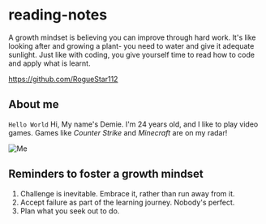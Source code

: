 # reading-notes
A growth mindset is believing you can improve through hard work. It's like looking after and growing a plant- you need to water and give it adequate sunlight.
Just like with coding, you give yourself time to read how to code and apply what is learnt.

https://github.com/RogueStar112

## About me

`Hello World`
Hi, My name's Demie. I'm 24 years old, and I like to play video games. Games like *Counter Strike* and *Minecraft* are on my radar!

![Me](https://lh3.googleusercontent.com/pw/AIL4fc_wKKoC_h4rcTQEUZ8BK3mL4xaZLC0BMZBn_wZhwWPJRMVrkXpjcSbKCm0diyJki7djL26QDVGMVGKavkih18BqaXcoUk_TDR4vDDOmRfVekJSPjCfyPpxSBT7R5PEt3K9_bbAzza7F_WwfePEFnEom7fJqra2kCQJjlDMjBasN2zC1q7q-WFxNyO1iD4Cfr-5BosvesYynKoGS7a2lMV4Psgs9L4byNYarCM4rA_1cCjX_aJ2IftkU6P-HPtBmHTU9wrwfubSaruYItQgiEUGp8yMFe40YLxoFF6uWxvIsMu0MEmWxnWsV6CcRv79UenR5GDNLEnLfKz7EwZCvACpXWrcddIZvqjGB_xWPR0N-_GSAjr03N9kaDqrmkN013WGu1AIp7G7cykTFaU8K6qKe84DS4oggtWw4feew521DQMO0e092l53tPZXIInWxGFo54wvzePhC64rxvk2Ai5lQ6cR48ajLuorMTafghM6ET-suSST07FvEHj-pos2B06b6tnwzz1oZSIaTAigkv395FGoijRoGC6yg6f94G7Fwf773JwHPj4OOQn2MGiRql3W-p2e-U0u8KcBChpF_pExe08PfFRMvQSC62Y-dZCcbS7mDd826Y3Jc2KemG1JisBcA8K-JudttMx9cv14M5WZB_hB9vAIfK7P35iYKZ-WR2uB4dTpndLm1Wg7FqGHY75Z5sJFwANs5_zDyeun0STqi0fpnicVCwNtVBA5VNzWRcoPbBJHlqDzCJtWfF7ypmUgscc-dj1qGRngXEzVWHYnvKfRldP5Hb_WcrtSewjRPyD4y1IpJiMJBmQV-Rb2DivV9SYV557FEZ27DZuiHk6JPud3Yhgfg7EefwyqbY49uNph6SepLACod_wgqzjv0cAG0E57yCQeMTR2Io-CkM_sFFAlELPqX-c0m9KhpWKHqusDzbpwwb88BQ0Lqfa6l1Si0FkJFx9cOXkEvTAhXmVa7KndRDDb4=w770-h1027-s-no?authuser=0)


## Reminders to foster a growth mindset

1. Challenge is inevitable. Embrace it, rather than run away from it.
2. Accept failure as part of the learning journey. Nobody's perfect.
3. Plan what you seek out to do.




